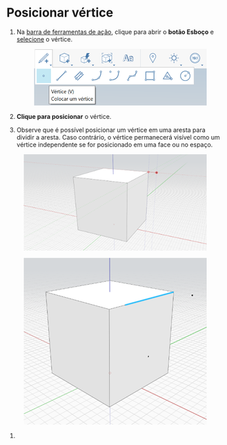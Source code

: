 # Posicionar vértice

1.  Na [barra de ferramentas de ação](https://github.com/FormIt3D/autodesk-formit-360-windows-help/tree/c377e7b8a3b8e43e684321d0b7de867608d317a3/tool-library/tool-bars-extended.md), clique para abrir o **botão Esboço** e [selecione](select-edge-face-or-object.md) o vértice. 

    <figure><img src="../.gitbook/assets/VertexToolbar.png" alt=""><figcaption></figcaption></figure>
2. **Clique para posicionar** o vértice. 
3. Observe que é possível posicionar um vértice em uma aresta para dividir a aresta. Caso contrário, o vértice permanecerá visível como um vértice independente se for posicionado em uma face ou no espaço.

<figure><img src="../.gitbook/assets/PlaceVertex.png" alt=""><figcaption></figcaption></figure>

<figure><img src="../.gitbook/assets/image (2).png" alt=""><figcaption></figcaption></figure>

1.
